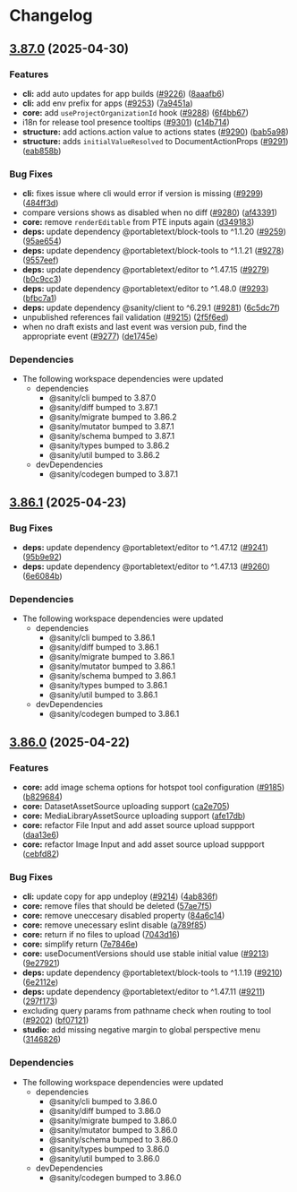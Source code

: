 # Changelog

## [3.87.0](https://github.com/sanity-io/sanity/compare/v3.86.1...v3.87.0) (2025-04-30)


### Features

* **cli:** add auto updates for app builds ([#9226](https://github.com/sanity-io/sanity/issues/9226)) ([8aaafb6](https://github.com/sanity-io/sanity/commit/8aaafb60a436f07a26141cee37d106a6677f5616))
* **cli:** add env prefix for apps ([#9253](https://github.com/sanity-io/sanity/issues/9253)) ([7a9451a](https://github.com/sanity-io/sanity/commit/7a9451a0ff7bdab8a24565d131fa59a29a2085f2))
* **core:** add `useProjectOrganizationId` hook ([#9288](https://github.com/sanity-io/sanity/issues/9288)) ([6f4bb67](https://github.com/sanity-io/sanity/commit/6f4bb6705e6d04b8f4b0c37c5d6f76a6796c2e2e))
* i18n for release tool presence tooltips ([#9301](https://github.com/sanity-io/sanity/issues/9301)) ([c14b714](https://github.com/sanity-io/sanity/commit/c14b714c175d63d895700a740b658b3835b831ef))
* **structure:** add actions.action value to actions states ([#9290](https://github.com/sanity-io/sanity/issues/9290)) ([bab5a98](https://github.com/sanity-io/sanity/commit/bab5a98efbb930398a2523c20a52fcccabe90906))
* **structure:** adds `initialValueResolved` to DocumentActionProps ([#9291](https://github.com/sanity-io/sanity/issues/9291)) ([eab858b](https://github.com/sanity-io/sanity/commit/eab858be48e971bd6f42d8cc08546b3385a9a92a))


### Bug Fixes

* **cli:** fixes issue where cli would error if version is missing ([#9299](https://github.com/sanity-io/sanity/issues/9299)) ([484ff3d](https://github.com/sanity-io/sanity/commit/484ff3d8d168f1075664cb4c62862d4e10016e26))
* compare versions shows as disabled when no diff ([#9280](https://github.com/sanity-io/sanity/issues/9280)) ([af43391](https://github.com/sanity-io/sanity/commit/af433915b497f667a4e8d39d922e8ea215ea7882))
* **core:** remove `renderEditable` from PTE inputs again ([d349183](https://github.com/sanity-io/sanity/commit/d349183734fd56476fa33e7db169ee0e585830a5))
* **deps:** update dependency @portabletext/block-tools to ^1.1.20 ([#9259](https://github.com/sanity-io/sanity/issues/9259)) ([95ae654](https://github.com/sanity-io/sanity/commit/95ae654f7f95ae59e115a6708be7f79d0bf36529))
* **deps:** update dependency @portabletext/block-tools to ^1.1.21 ([#9278](https://github.com/sanity-io/sanity/issues/9278)) ([9557eef](https://github.com/sanity-io/sanity/commit/9557eef7a1aff47624eb7103cee5d5a21715f4fc))
* **deps:** update dependency @portabletext/editor to ^1.47.15 ([#9279](https://github.com/sanity-io/sanity/issues/9279)) ([b0c9cc3](https://github.com/sanity-io/sanity/commit/b0c9cc369c04f8c5bc50b682860fa4f5ac05ebbd))
* **deps:** update dependency @portabletext/editor to ^1.48.0 ([#9293](https://github.com/sanity-io/sanity/issues/9293)) ([bfbc7a1](https://github.com/sanity-io/sanity/commit/bfbc7a1c499bc8cef5211da86df70f09f21cc405))
* **deps:** update dependency @sanity/client to ^6.29.1 ([#9281](https://github.com/sanity-io/sanity/issues/9281)) ([6c5dc7f](https://github.com/sanity-io/sanity/commit/6c5dc7f353688e4413b5b4ff9e891d187ece1e69))
* unpublished references fail validation ([#9215](https://github.com/sanity-io/sanity/issues/9215)) ([2f5f6ed](https://github.com/sanity-io/sanity/commit/2f5f6edd26efe121174154ad9fc1d472e66e7e0f))
* when no draft exists and last event was version pub, find the appropriate event ([#9277](https://github.com/sanity-io/sanity/issues/9277)) ([de1745e](https://github.com/sanity-io/sanity/commit/de1745ed74f93e3ea257a720602f9c828a1e4ce3))


### Dependencies

* The following workspace dependencies were updated
  * dependencies
    * @sanity/cli bumped to 3.87.0
    * @sanity/diff bumped to 3.87.1
    * @sanity/migrate bumped to 3.86.2
    * @sanity/mutator bumped to 3.87.1
    * @sanity/schema bumped to 3.87.1
    * @sanity/types bumped to 3.86.2
    * @sanity/util bumped to 3.86.2
  * devDependencies
    * @sanity/codegen bumped to 3.87.1

## [3.86.1](https://github.com/sanity-io/sanity/compare/v3.86.0...v3.86.1) (2025-04-23)


### Bug Fixes

* **deps:** update dependency @portabletext/editor to ^1.47.12 ([#9241](https://github.com/sanity-io/sanity/issues/9241)) ([95b9e92](https://github.com/sanity-io/sanity/commit/95b9e92ba83682aa6988c523e835a71c65d9e883))
* **deps:** update dependency @portabletext/editor to ^1.47.13 ([#9260](https://github.com/sanity-io/sanity/issues/9260)) ([6e6084b](https://github.com/sanity-io/sanity/commit/6e6084bd86d293bbac5e28313c2bef449ce54bf4))


### Dependencies

* The following workspace dependencies were updated
  * dependencies
    * @sanity/cli bumped to 3.86.1
    * @sanity/diff bumped to 3.86.1
    * @sanity/migrate bumped to 3.86.1
    * @sanity/mutator bumped to 3.86.1
    * @sanity/schema bumped to 3.86.1
    * @sanity/types bumped to 3.86.1
    * @sanity/util bumped to 3.86.1
  * devDependencies
    * @sanity/codegen bumped to 3.86.1

## [3.86.0](https://github.com/sanity-io/sanity/compare/sanity-v3.85.1...sanity-v3.86.0) (2025-04-22)


### Features

* **core:** add image schema options for hotspot tool configuration ([#9185](https://github.com/sanity-io/sanity/issues/9185)) ([b829684](https://github.com/sanity-io/sanity/commit/b82968441c1d74692531b633ece970398cdd68a2))
* **core:** DatasetAssetSource uploading support ([ca2e705](https://github.com/sanity-io/sanity/commit/ca2e705222cfc3a6235c6c6d76541ecfa5910f2b))
* **core:** MediaLibraryAssetSource uploading support ([afe17db](https://github.com/sanity-io/sanity/commit/afe17db8b684054ef4984e0771b7c45fea1cb33d))
* **core:** refactor File Input and add asset source upload suppport ([daa13e6](https://github.com/sanity-io/sanity/commit/daa13e6c3f7ee54b4d6158fe30a22df248dd44c7))
* **core:** refactor Image Input and add asset source upload suppport ([cebfd82](https://github.com/sanity-io/sanity/commit/cebfd82d69941a968a990bc9e970417a236443f0))


### Bug Fixes

* **cli:** update copy for app undeploy ([#9214](https://github.com/sanity-io/sanity/issues/9214)) ([4ab836f](https://github.com/sanity-io/sanity/commit/4ab836fc65529ee55470f4ac59a915cd1dccf84f))
* **core:** remove files that should be deleted ([57ae7f5](https://github.com/sanity-io/sanity/commit/57ae7f5ce4882a382670c797b23551042bfa69ba))
* **core:** remove uneccesary disabled property ([84a6c14](https://github.com/sanity-io/sanity/commit/84a6c14036f4b6d0d9f2c20aff373cf1b53df637))
* **core:** remove unecessary eslint disable ([a789f85](https://github.com/sanity-io/sanity/commit/a789f851ea39cbb79e6e91c574f623d1b07b6d00))
* **core:** return if no files to upload ([7043d16](https://github.com/sanity-io/sanity/commit/7043d16eac8cabdc8ad448e689dd7bb92dbcad95))
* **core:** simplify return ([7e7846e](https://github.com/sanity-io/sanity/commit/7e7846e7539fd74ef8d731c58f93ac1c13e7bd2e))
* **core:** useDocumentVersions should use stable initial value ([#9213](https://github.com/sanity-io/sanity/issues/9213)) ([9e27921](https://github.com/sanity-io/sanity/commit/9e27921bb76ebee1461011b0feea44c8a5045a79))
* **deps:** update dependency @portabletext/block-tools to ^1.1.19 ([#9210](https://github.com/sanity-io/sanity/issues/9210)) ([6e2112e](https://github.com/sanity-io/sanity/commit/6e2112e6799eeb5ed210c19b8e46bff58f7f7208))
* **deps:** update dependency @portabletext/editor to ^1.47.11 ([#9211](https://github.com/sanity-io/sanity/issues/9211)) ([297f173](https://github.com/sanity-io/sanity/commit/297f1736b40d77b5e00ec0bf6a1db18fab58f67f))
* excluding query params from pathname check when routing to tool ([#9202](https://github.com/sanity-io/sanity/issues/9202)) ([bf07121](https://github.com/sanity-io/sanity/commit/bf0712199efb5cc547cb32d8a852e9dd23626952))
* **studio:** add missing negative margin to global perspective menu ([3146826](https://github.com/sanity-io/sanity/commit/3146826318ff361bc8ccb4652c19b1d504875527))


### Dependencies

* The following workspace dependencies were updated
  * dependencies
    * @sanity/cli bumped to 3.86.0
    * @sanity/diff bumped to 3.86.0
    * @sanity/migrate bumped to 3.86.0
    * @sanity/mutator bumped to 3.86.0
    * @sanity/schema bumped to 3.86.0
    * @sanity/types bumped to 3.86.0
    * @sanity/util bumped to 3.86.0
  * devDependencies
    * @sanity/codegen bumped to 3.86.0
